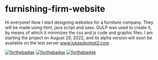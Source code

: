 # furnishing-firm-website


Hi everyone!
Now I start designing websites for a furniture company. They will be made using html, java script and sass. GULP was used to create it, by means of which it minimizes the css and js code and graphic files. I am starting the project on August 29, 2022, and its alpha version will soon be available on the test server www.lukasdevtest2.com .

[![forthebadge](https://forthebadge.com/images/badges/uses-html.svg)](https://forthebadge.com)
[![forthebadge](https://forthebadge.com/images/badges/uses-js.svg)](https://forthebadge.com)
[![forthebadge](https://forthebadge.com/images/badges/uses-css.svg)](https://forthebadge.com)